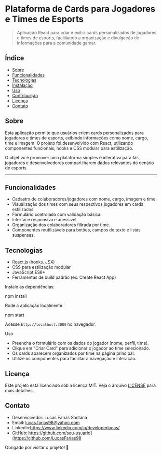 # Plataforma de Cards para Jogadores e Times de Esports

> Aplicação React para criar e exibir cards personalizados de jogadores e times de esports, facilitando a organização e divulgação de informações para a comunidade gamer.



## Índice

- [Sobre](#sobre)
- [Funcionalidades](#funcionalidades)
- [Tecnologias](#tecnologias)
- [Instalação](#instalacao)
- [Uso](#uso)
- [Contribuição](#contribuicao)
- [Licença](#licenca)
- [Contato](#contato)



## Sobre

Esta aplicação permite que usuários criem cards personalizados para jogadores e times de esports, exibindo informações como nome, cargo, time e imagem. O projeto foi desenvolvido com React, utilizando componentes funcionais, hooks e CSS modular para estilização.

O objetivo é promover uma plataforma simples e interativa para fãs, jogadores e desenvolvedores compartilharem dados relevantes do cenário de esports.

---

## Funcionalidades

- Cadastro de colaboradores/jogadores com nome, cargo, imagem e time.
- Visualização dos times com seus respectivos jogadores em cards estilizados.
- Formulário controlado com validação básica.
- Interface responsiva e acessível.
- Organização dos colaboradores filtrada por time.
- Componentes reutilizáveis para botões, campos de texto e listas suspensas.



## Tecnologias

- React.js (hooks, JSX)
- CSS para estilização modular
- JavaScript ES6+
- Ferramentas de build padrão (ex: Create React App)



 Instale as dependências:


npm install


 Rode a aplicação localmente:


npm start


Acesse `http://localhost:3000` no navegador.



 Uso

- Preencha o formulário com os dados do jogador (nome, perfil, time).
- Clique em "Criar Card" para adicionar o jogador ao time selecionado.
- Os cards aparecem organizados por time na página principal.
- Utilize os componentes para facilitar a navegação e interação.




## Licença

Este projeto está licenciado sob a licença MIT. Veja o arquivo [LICENSE](LICENSE) para mais detalhes.



## Contato

- Desenvolvedor: Lucas Farias Santana  
- Email: lucas.farias98@yahoo.com
- LinkedIn:https://www.linkedin.com/in/developerlucas/
- GitHub: https://github.com/seu-usuario](https://github.com/LucasFarias98


Obrigado por visitar o projeto! 🚀

